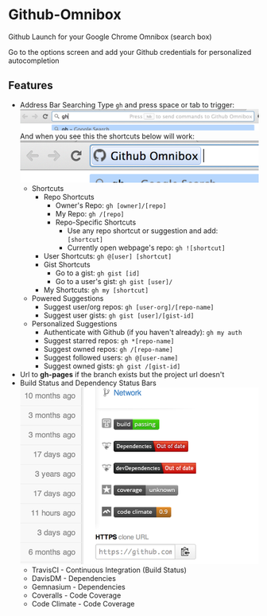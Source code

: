 Github-Omnibox
==============

Github Launch for your Google Chrome Omnibox (search box)

Go to the options screen and add your Github credentials for personalized autocompletion

Features
--------

* Address Bar Searching
  Type `gh` and press space or tab to trigger: ![How To Search](assets/how-to-search.png)  
  And when you see this the shortcuts below will work: ![How To Search](assets/search-preview.png)
  * Shortcuts
    * Repo Shortcuts
      * Owner's Repo: `gh [owner]/[repo]`
      * My Repo: `gh /[repo]`
      * Repo-Specific Shortcuts
        * Use any repo shortcut or suggestion and add: ` [shortcut]`
        * Currently open webpage's repo: `gh ![shortcut]`
    * User Shortcuts: `gh @[user] [shortcut]`
    * Gist Shortcuts
      * Go to a gist: `gh gist [id]`
      * Go to a user's gist: `gh gist [user]/`
    * My Shortcuts: `gh my [shortcut]`
  * Powered Suggestions
    * Suggest user/org repos: `gh [user-org]/[repo-name]`
    * Suggest user gists: `gh gist [user]/[gist-id]`
  * Personalized Suggestions
    * Authenticate with Github (if you haven't already): `gh my auth`
    * Suggest starred repos: `gh *[repo-name]`
    * Suggest owned repos: `gh /[repo-name]`
    * Suggest followed users: `gh @[user-name]`
    * Suggest owned gists: `gh gist /[gist-id]`
* Url to **gh-pages** if the branch exists but the project url doesn't
* Build Status and Dependency Status Bars  
![Status Bars](assets/status-bars.png)
  * TravisCI - Continuous Integration (Build Status)
  * DavisDM - Dependencies
  * Gemnasium - Dependencies
  * Coveralls - Code Coverage
  * Code Climate - Code Coverage